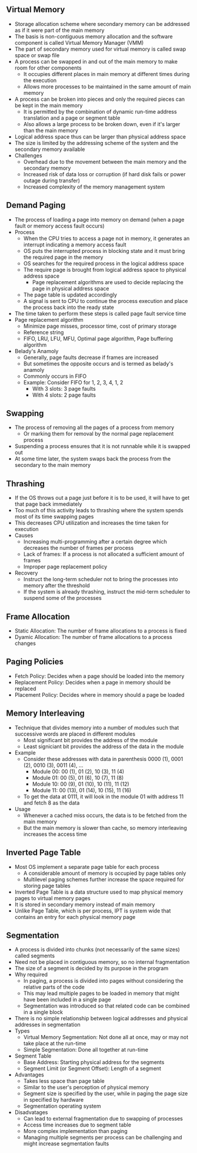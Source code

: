 ## Virtual Memory
- Storage allocation scheme where secondary memory can be addressed as if it were part of the main memory
- The basis is non-contiguous memory allocation and the software component is called Virtual Memory Manager (VMM)
- The part of secondary memory used for virtual memory is called swap space or swap file
- A process can be swapped in and out of the main memory to make room for other components
  - It occupies different places in main memory at different times during the execution
  - Allows more processes to be maintained in the same amount of main memory
- A process can be broken into pieces and only the required pieces can be kept in the main memory
  - It is permitted by the combination of dynamic run-time address translation and a page or segment table
  - Also allows a large process to be broken down, even if it's larger than the main memory
- Logical address space thus can be larger than physical address space
- The size is limited by the addressing scheme of the system and the secondary memory available
- Challenges
  - Overhead due to the movement between the main memory and the secondary memory
  - Increased risk of data loss or corruption (if hard disk fails or power outage during transfer)
  - Increased complexity of the memory management system

## Demand Paging
- The process of loading a page into memory on demand (when a page fault or memory access fault occurs)
- Process
  - When the CPU tries to access a page not in memory, it generates an interrupt indicating a memory access fault
  - OS puts the interrupted process in blocking state and it must bring the required page in the memory
  - OS searches for the required process in the logical address space
  - The require page is brought from logical address space to physical address space
    - Page replacement algorithms are used to decide replacing the page in physical address space
  - The page table is updated accordingly
  - A signal is sent to CPU to continue the process execution and place the process back into the ready state
- The time taken to perform these steps is called page fault service time
- Page replacement algorithm
  - Minimize page misses, processor time, cost of primary storage
  - Reference string
  - FIFO, LRU, LFU, MFU, Optimal page algorithm, Page buffering algorithm
- Belady's Anamoly
  - Generally, page faults decrease if frames are increased
  - But sometimes the opposite occurs and is termed as belady's anamoly
  - Commonly occurs in FIFO
  - Example: Consider FIFO for 1, 2, 3, 4, 1, 2
    - With 3 slots: 3 page faults
    - With 4 slots: 2 page faults

## Swapping
- The process of removing all the pages of a process from memory
  - Or marking them for removal by the normal page replacement process
- Suspending a process ensures that it is not runnable while it is swapped out
- At some time later, the system swaps back the process from the secondary to the main memory

## Thrashing
- If the OS throws out a page just before it is to be used, it will have to get that page back immediately
- Too much of this activity leads to thrashing where the system spends most of its time swapping pages
- This decreases CPU utilization and increases the time taken for execution
- Causes
  - Increasing multi-programming after a certain degree which decreases the number of frames per process
  - Lack of frames: If a process is not allocated a sufficient amount of frames
  - Improper page replacement policy
- Recovery
  - Instruct the long-term scheduler not to bring the processes into memory after the threshold
  - If the system is already thrashing, instruct the mid-term scheduler to suspend some of the processes

## Frame Allocation
- Static Allocation: The number of frame allocations to a process is fixed
- Dyamic Allocation: The number of frame allocations to a process changes

## Paging Policies
- Fetch Policy: Decides when a page should be loaded into the memory
- Replacement Policy: Decides when a page in memory should be replaced
- Placement Policy: Decides where in memory should a page be loaded

## Memory Interleaving
- Technique that divides memory into a number of modules such that successive words are placed in different modules
  - Most significant bit provides the address of the module
  - Least signiciant bit provides the address of the data in the module
- Example
  - Consider these addresses with data in parenthesis 0000 (1), 0001 (2), 0010 (3), 0011 (4), ...
    - Module 00: 00 (1), 01 (2), 10 (3), 11 (4)
    - Module 01: 00 (5), 01 (6), 10 (7), 11 (8)
    - Module 10: 00 (9), 01 (10), 10 (11), 11 (12)
    - Module 11: 00 (13), 01 (14), 10 (15), 11 (16)
  - To get the data at 0111, it will look in the module 01 with address 11 and fetch 8 as the data
- Usage
  - Whenever a cached miss occurs, the data is to be fetched from the main memory
  - But the main memory is slower than cache, so memory interleaving increases the access time

## Inverted Page Table
- Most OS implement a separate page table for each process
  - A considerable amount of memory is occupied by page tables only
  - Multilevel paging schemes further increase the space required for storing page tables
- Inverted Page Table is a data structure used to map physical memory pages to virtual memory pages
- It is stored in secondary memory instead of main memory
- Unlike Page Table, which is per process, IPT is system wide that contains an entry for each physical memory page

## Segmentation
- A process is divided into chunks (not necessarily of the same sizes) called segments
- Need not be placed in contiguous memory, so no internal fragmentation
- The size of a segment is decided by its purpose in the program
- Why required
  - In paging, a process is divided into pages without considering the relative parts of the code
  - This may lead multiple pages to be loaded in memory that might have been included in a single page
  - Segmentation was introduced so that related code can be combined in a single block
- There is no simple relationship between logical addresses and physical addresses in segmentation
- Types
  - Virtual Memory Segmentation: Not done all at once, may or may not take place at the run-time
  - Simple Segmentation: Done all together at run-time
- Segment Table
  - Base Address: Starting physical address for the segments
  - Segment Limit (or Segment Offset): Length of a segment
- Advantages
  - Takes less space than page table
  - Similar to the user's perception of physical memory
  - Segment size is specified by the user, while in paging the page size in specified by hardware
  - Segmentation operating system
- Disadvatages
  - Can lead to external fragmentation due to swapping of processes
  - Access time increases due to segment table
  - More complex implementation than paging
  - Managing multiple segments per process can be challenging and might increase segmentation faults
